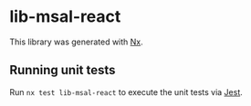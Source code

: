 # lib-msal-react

This library was generated with [Nx](https://nx.dev).

## Running unit tests

Run `nx test lib-msal-react` to execute the unit tests via [Jest](https://jestjs.io).
